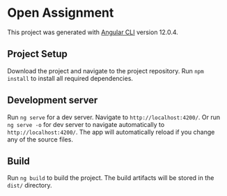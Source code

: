 # Open Assignment

This project was generated with [Angular CLI](https://github.com/angular/angular-cli) version 12.0.4.

## Project Setup

Download the project and navigate to the project repository.
Run `npm install` to install all required dependencies.

## Development server

Run `ng serve` for a dev server. Navigate to `http://localhost:4200/`. 
Or run `ng serve -o` for dev server to navigate automatically to `http://localhost:4200/`. 
The app will automatically reload if you change any of the source files.

## Build

Run `ng build` to build the project. The build artifacts will be stored in the `dist/` directory.

